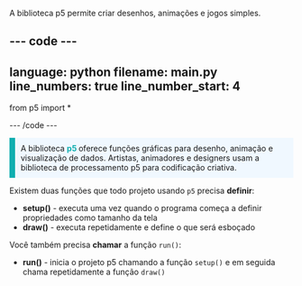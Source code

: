 A biblioteca p5 permite criar desenhos, animações e jogos simples.

--- code ---
---
language: python filename: main.py line_numbers: true
line_number_start: 4
---

from p5 import *

--- /code ---

<p style="border-left: solid; border-width:10px; border-color: #0faeb0; background-color: aliceblue; padding: 10px;">
A biblioteca <span style="color: #0faeb0; font-weight: bold;"> p5 </span> oferece funções gráficas para desenho, animação e visualização de dados. Artistas, animadores e designers usam a biblioteca de processamento p5 para codificação criativa.</p>

Existem duas funções que todo projeto usando `p5` precisa **definir**:
+ **setup()** - executa uma vez quando o programa começa a definir propriedades como tamanho da tela
+ **draw()** - executa repetidamente e define o que será esboçado

Você também precisa **chamar** a função `run()`:
+ **run()** - inicia o projeto p5 chamando a função `setup()` e em seguida chama repetidamente a função `draw()`
